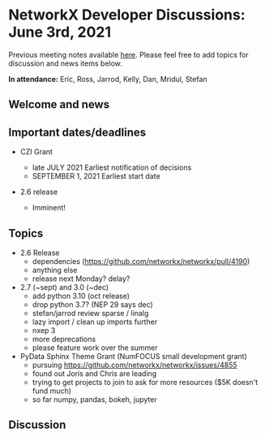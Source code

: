 # NetworkX Developer Discussions: June 3rd, 2021
Previous meeting notes available [here](https://github.com/networkx/archive/tree/master/meetings). Please feel free to add topics for discussion and news items below.

**In attendance:** Eric, Ross, Jarrod, Kelly, Dan, Mridul, Stefan

## Welcome and news

## Important dates/deadlines

- CZI Grant
  * late JULY 2021 Earliest notification of decisions
  * SEPTEMBER 1, 2021 Earliest start date
  
- 2.6 release
  * Imminent!
  
## Topics

 - 2.6 Release
   - dependencies (https://github.com/networkx/networkx/pull/4190)
   - anything else
   - release next Monday? delay?
 - 2.7 (~sept) and 3.0 (~dec)
   - add python 3.10 (oct release)
   - drop python 3.7? (NEP 29 says dec)
   - stefan/jarrod review sparse / linalg
   - lazy import / clean up imports further
   - nxep 3
   - more deprecations
   - please feature work over the summer
 - PyData Sphinx Theme Grant (NumFOCUS small development grant)
   - pursuing https://github.com/networkx/networkx/issues/4855
   - found out Joris and Chris are leading
   - trying to get projects to join to ask for more resources ($5K doesn't fund much)
   - so far numpy, pandas, bokeh, jupyter


## Discussion
